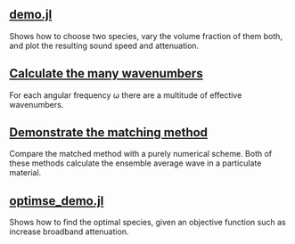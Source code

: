 ## [demo.jl](demo.jl)
Shows how to choose two species, vary the volume fraction of them both, and plot the resulting sound speed and attenuation.

## [Calculate the many wavenumbers](many_wavenumbers/README.md)
 For each angular frequency ω there are a multitude of effective wavenumbers.

## [Demonstrate the matching method](matched_method/README.md)
Compare the matched method with a purely numerical scheme. Both of these methods calculate the ensemble average wave in a particulate material.

## [optimse_demo.jl](optimise_wavespeed/optimse_demo.jl)
Shows how to find the optimal species, given an objective function such as increase broadband attenuation.

